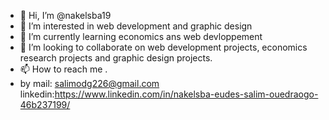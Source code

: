 - 👋 Hi, I’m @nakelsba19
- 👀 I’m interested in web development and graphic design
- 🌱 I’m currently learning economics ans web devloppement
- 💞️ I’m looking to collaborate on web development projects, economics research projects and graphic design projects.
- 📫 How to reach me .
- by mail: salimodg226@gmail.com linkedin:https://www.linkedin.com/in/nakelsba-eudes-salim-ouedraogo-46b237199/

<!---
nakelsba19/nakelsba19 is a ✨ special ✨ repository because its `README.md` (this file) appears on your GitHub profile.
You can click the Preview link to take a look at your changes.
--->
